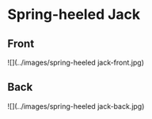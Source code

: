 # Spring-heeled Jack
 ## Front
 ![](../images/spring-heeled jack-front.jpg)
 ## Back
 ![](../images/spring-heeled jack-back.jpg)